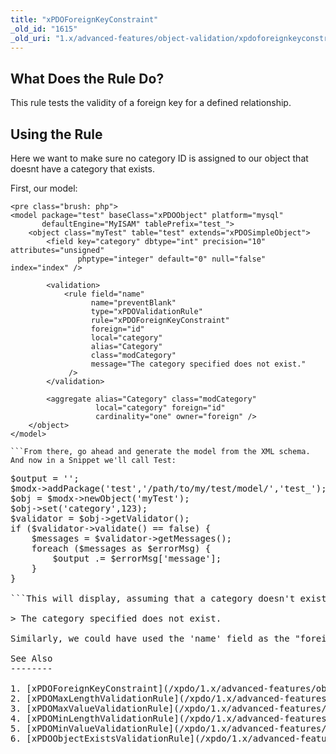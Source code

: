 ```yaml
---
title: "xPDOForeignKeyConstraint"
_old_id: "1615"
_old_uri: "1.x/advanced-features/object-validation/xpdoforeignkeyconstraint"
---
```


What Does the Rule Do?
----------------------

This rule tests the validity of a foreign key for a defined relationship.

Using the Rule
--------------

Here we want to make sure no category ID is assigned to our object that doesnt have a category that exists.

First, our model:

```
<pre class="brush: php">
<model package="test" baseClass="xPDOObject" platform="mysql"
       defaultEngine="MyISAM" tablePrefix="test_">    
    <object class="myTest" table="test" extends="xPDOSimpleObject">
        <field key="category" dbtype="int" precision="10" attributes="unsigned"
               phptype="integer" default="0" null="false" index="index" />
                
        <validation>
            <rule field="name" 
                  name="preventBlank"
                  type="xPDOValidationRule"
                  rule="xPDOForeignKeyConstraint"
                  foreign="id"
                  local="category"
                  alias="Category"
                  class="modCategory"
                  message="The category specified does not exist."
             />
        </validation>

        <aggregate alias="Category" class="modCategory" 
                   local="category" foreign="id"
                   cardinality="one" owner="foreign" />
    </object>
</model>

```From there, go ahead and generate the model from the XML schema. And now in a Snippet we'll call Test:

```
<pre class="brush: php">
$output = '';
$modx->addPackage('test','/path/to/my/test/model/','test_');
$obj = $modx->newObject('myTest');
$obj->set('category',123);
$validator = $obj->getValidator();
if ($validator->validate() == false) {
    $messages = $validator->getMessages();
    foreach ($messages as $errorMsg) {
        $output .= $errorMsg['message'];
    }
}

```This will display, assuming that a category doesn't exist with ID '123':

> The category specified does not exist.

Similarly, we could have used the 'name' field as the "foreign" attribute in our schema, if we were setting our myTest object's category field to that name.

See Also
--------

1. [xPDOForeignKeyConstraint](/xpdo/1.x/advanced-features/object-validation/xpdoforeignkeyconstraint)
2. [xPDOMaxLengthValidationRule](/xpdo/1.x/advanced-features/object-validation/xpdomaxlengthvalidationrule)
3. [xPDOMaxValueValidationRule](/xpdo/1.x/advanced-features/object-validation/xpdomaxvaluevalidationrule)
4. [xPDOMinLengthValidationRule](/xpdo/1.x/advanced-features/object-validation/xpdominlengthvalidationrule)
5. [xPDOMinValueValidationRule](/xpdo/1.x/advanced-features/object-validation/xpdominvaluevalidationrule)
6. [xPDOObjectExistsValidationRule](/xpdo/1.x/advanced-features/object-validation/xpdoobjectexistsvalidationrule)